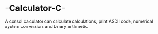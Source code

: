 # -Calculator-C-
A consol calculator can calculate calculations, print ASCII code, numerical system conversion, and binary arithmetic.
